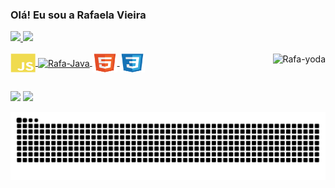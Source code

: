 ### Olá! Eu sou a Rafaela Vieira

 <div>
  <a href="https://github.com/rafalavi">
  <img height="180em" src="https://github-readme-stats.vercel.app/api?username=rafaelavi&show_icons=false&theme=dark&include_all_commits=true&count_private=true"/>
  <img height="180em" src="https://github-readme-stats.vercel.app/api/top-langs/?username=rafaelavi&layout=compact&langs_count=7&theme=dark"/>
</div>

  <div style="display: inline_block"><br>
   <img align="center" alt="Rafa-Js" height="30" width="40" src="https://raw.githubusercontent.com/devicons/devicon/master/icons/javascript/javascript-plain.svg">
  <img align="center" alt="Rafa-Java" height="30" width="40" src="https://img.shields.io/badge/Java-ED8B00?style=for-the-badge&logo=java&logoColor=white">
  <img align="center" alt="Rafa-HTML" height="30" width="40" src="https://raw.githubusercontent.com/devicons/devicon/master/icons/html5/html5-original.svg">
  <img align="center" alt="Rafa-CSS" height="30" width="40" src="https://raw.githubusercontent.com/devicons/devicon/master/icons/css3/css3-original.svg">
  <img align="right" alt="Rafa-yoda" src="https://i.picasion.com/pic91/0c79bb043b94ae4a8658c3a82f0bd2e4.gif">
</div>
  
   ##
  
 <div>
  <a href="https://www.instagram.com/raafaelav/" target="_blank"><img src="https://img.shields.io/badge/-Instagram-%23E4405F?style=for-the-badge&logo=instagram&logoColor=white" target="_blank"></a>
  <a href="https://www.linkedin.com/in/rafaela-vieira-13b9a0207/" target="_blank"><img src="https://img.shields.io/badge/-LinkedIn-%230077B5?style=for-the-badge&logo=linkedin&logoColor=white" target="_blank"></a>
   
   ![Snake animation](https://github.com/rafaelavi/rafaelavi/blob/output/github-contribution-grid-snake.svg)
   
 </div>
